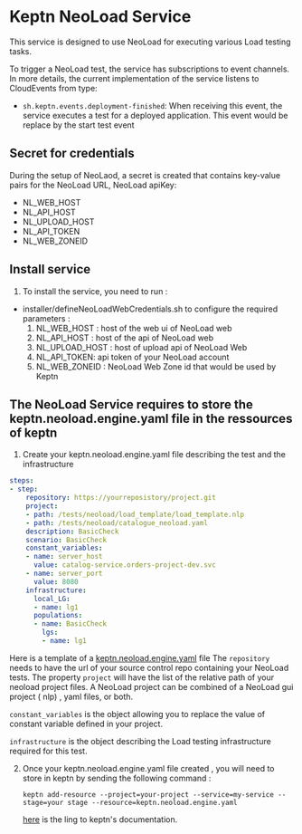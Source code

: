 # Keptn NeoLoad Service

This service is designed to use NeoLoad for executing various Load testing tasks. 

To trigger a NeoLoad test, the service has subscriptions to event channels. In more details, the current implementation of the service listens to CloudEvents from type:
* `sh.keptn.events.deployment-finished`: When receiving this event, the service executes a test for a deployed application. This event would be replace by the start test event

## Secret for credentials
During the setup of NeoLaod, a secret is created that contains key-value pairs for the NeoLoad  URL, NeoLoad apiKey:
   * NL_WEB_HOST 
   * NL_API_HOST 
   * NL_UPLOAD_HOST
   * NL_API_TOKEN
   * NL_WEB_ZONEID 




## Install service <a id="install"></a>

1. To install the service, you need to run :
 * installer/defineNeoLoadWebCredentials.sh to configure the required parameters :
    1. NL_WEB_HOST : host of the web ui of NeoLoad web
    1. NL_API_HOST : host of the api of NeoLoad web
    1. NL_UPLOAD_HOST : host of upload api of NeoLoad Web
    1. NL_API_TOKEN: api token of your NeoLoad account
    1. NL_WEB_ZONEID : NeoLoad Web Zone id that would be used by Keptn


## The NeoLoad Service requires to store the keptn.neoload.engine.yaml file in the ressources of keptn

1. Create your keptn.neoload.engine.yaml file describing the test and the infrastructure

```yaml
steps:
- step:
    repository: https://yourreposistory/project.git
    project:
    - path: /tests/neoload/load_template/load_template.nlp
    - path: /tests/neoload/catalogue_neoload.yaml
    description: BasicCheck
    scenario: BasicCheck
    constant_variables:
    - name: server_host
      value: catalog-service.orders-project-dev.svc
    - name: server_port
      value: 8080
    infrastructure:
      local_LG:
      - name: lg1
      populations:
      - name: BasicCheck
        lgs:
        - name: lg1
 ```
   Here is a template of a [keptn.neoload.engine.yaml](/template/keptn.neoload.engine.yaml) file
   The ```repository``` needs to have the url of your source control repo containing your NeoLoad tests.
   The property ```project``` will have the list of the relative path of your neoload project files.
   A NeoLoad project can be combined of a NeoLoad gui project ( nlp) , yaml files, or both.
   
   ```constant_variables``` is the object allowing you to replace the value of constant variable defined in your project.
   
   ```infrastructure``` is the object describing the Load testing infrastructure required for this test.
  
2. Once your keptn.neoload.engine.yaml file created , you will need to store in keptn by sending the following command :

   ```keptn add-resource --project=your-project --service=my-service --stage=your stage --resource=keptn.neoload.engine.yaml```
   
    [here](https://keptn.sh/docs/0.6.0/installation/setup-keptn/) is the ling to keptn's documentation. 
